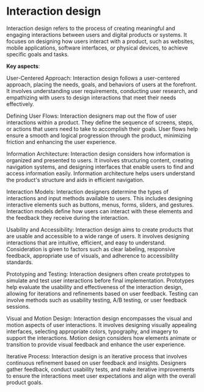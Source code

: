 # Interaction design

Interaction design refers to the process of creating meaningful and engaging interactions between users and digital products or systems. It focuses on designing how users interact with a product, such as websites, mobile applications, software interfaces, or physical devices, to achieve specific goals and tasks.

**Key aspects**:

User-Centered Approach: Interaction design follows a user-centered approach, placing the needs, goals, and behaviors of users at the forefront. It involves understanding user requirements, conducting user research, and empathizing with users to design interactions that meet their needs effectively.

Defining User Flows: Interaction designers map out the flow of user interactions within a product. They define the sequence of screens, steps, or actions that users need to take to accomplish their goals. User flows help ensure a smooth and logical progression through the product, minimizing friction and enhancing the user experience.

Information Architecture: Interaction design considers how information is organized and presented to users. It involves structuring content, creating navigation systems, and designing interfaces that enable users to find and access information easily. Information architecture helps users understand the product's structure and aids in efficient navigation.

Interaction Models: Interaction designers determine the types of interactions and input methods available to users. This includes designing interactive elements such as buttons, menus, forms, sliders, and gestures. Interaction models define how users can interact with these elements and the feedback they receive during the interaction.

Usability and Accessibility: Interaction design aims to create products that are usable and accessible to a wide range of users. It involves designing interactions that are intuitive, efficient, and easy to understand. Consideration is given to factors such as clear labeling, responsive feedback, appropriate use of visuals, and adherence to accessibility standards.

Prototyping and Testing: Interaction designers often create prototypes to simulate and test user interactions before final implementation. Prototypes help evaluate the usability and effectiveness of the interaction design, allowing for iterations and refinements based on user feedback. Testing can involve methods such as usability testing, A/B testing, or user feedback sessions.

Visual and Motion Design: Interaction design encompasses the visual and motion aspects of user interactions. It involves designing visually appealing interfaces, selecting appropriate colors, typography, and imagery to support the interactions. Motion design considers how elements animate or transition to provide visual feedback and enhance the user experience.

Iterative Process: Interaction design is an iterative process that involves continuous refinement based on user feedback and insights. Designers gather feedback, conduct usability tests, and make iterative improvements to ensure the interactions meet user expectations and align with the overall product goals.

